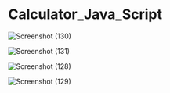 ﻿# Calculator_Java_Script

![Screenshot (130)](https://user-images.githubusercontent.com/84276601/212485389-46f973ea-f7f7-4dea-912b-c4806ee338e4.png)

![Screenshot (131)](https://user-images.githubusercontent.com/84276601/212485404-115d2949-70ca-4153-aba5-a54e37caaa0a.png)

![Screenshot (128)](https://user-images.githubusercontent.com/84276601/212485412-f9f500bd-97be-42ad-9a49-6cdbf9a78237.png)

![Screenshot (129)](https://user-images.githubusercontent.com/84276601/212485418-da13332f-14d4-4be3-a0a8-3252afce9107.png)

